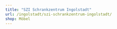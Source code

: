 ```yaml
---
title: "SZI Schrankzentrum Ingolstadt"
url: /ingolstadt/szi-schrankzentrum-ingolstadt/
shop: Möbel
---
```

